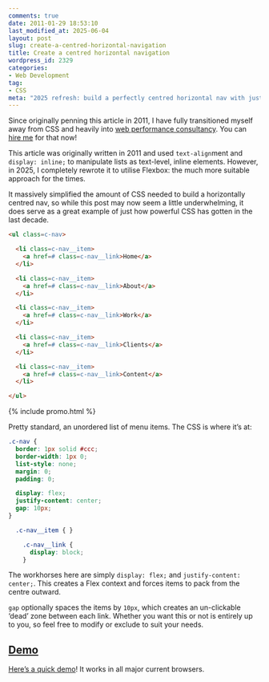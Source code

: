 ```yaml
---
comments: true
date: 2011-01-29 18:53:10
last_modified_at: 2025-06-04
layout: post
slug: create-a-centred-horizontal-navigation
title: Create a centred horizontal navigation
wordpress_id: 2329
categories:
- Web Development
tag:
- CSS
meta: "2025 refresh: build a perfectly centred horizontal nav with just two Flexbox rules—`display:flex` and `justify-content:center`. Demo included!"
---
```


<p class="c-highlight">Since originally penning this article in 2011, I have
fully transitioned myself away from CSS and heavily into <a
href="/consultancy/">web performance consultancy</a>. You can <a
href="/contact/">hire me</a> for that now!</p>

This article was originally written in 2011 and used `text-align`ment and
`display: inline;` to manipulate lists as text-level, inline elements. However,
in 2025, I completely rewrote it to utilise Flexbox: the much more suitable
approach for the times.

It massively simplified the amount of CSS needed to build a horizontally centred
nav, so while this post may now seem a little underwhelming, it does serve as
a great example of just how powerful CSS has gotten in the last decade.

```html
<ul class=c-nav>

  <li class=c-nav__item>
    <a href=# class=c-nav__link>Home</a>
  </li>

  <li class=c-nav__item>
    <a href=# class=c-nav__link>About</a>
  </li>

  <li class=c-nav__item>
    <a href=# class=c-nav__link>Work</a>
  </li>

  <li class=c-nav__item>
    <a href=# class=c-nav__link>Clients</a>
  </li>

  <li class=c-nav__item>
    <a href=# class=c-nav__link>Content</a>
  </li>

</ul>
```

{% include promo.html %}

Pretty standard, an unordered list of menu items. The CSS is where it’s at:

```css
.c-nav {
  border: 1px solid #ccc;
  border-width: 1px 0;
  list-style: none;
  margin: 0;
  padding: 0;

  display: flex;
  justify-content: center;
  gap: 10px;
}

  .c-nav__item { }

    .c-nav__link {
      display: block;
    }
```

The workhorses here are simply `display: flex;` and `justify-content: center;`.
This creates a Flex context and forces items to pack from the centre outward.

`gap` optionally spaces the items by `10px`, which creates an un-clickable
‘dead’ zone between each link. Whether you want this or not is entirely up to
you, so feel free to modify or exclude to suit your needs.

## [Demo](/demos/centred-nav/)

[Here’s a quick demo](/demos/centred-nav/)! It works in all major current
browsers.

